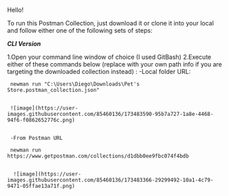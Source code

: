 Hello!

To run this Postman Collection, just download it or clone it into your local and follow either one of the following sets of steps:

***CLI Version***

1.Open your command line window of choice (I used GitBash)
2.Execute either of these commands below (replace with your own path info if you are targeting the downloaded collection instead) :
     -Local folder URL: 
     
     newman run "C:\Users\Diego\Downloads\Pet's Store.postman_collection.json"
     
     
     ![image](https://user-images.githubusercontent.com/85460136/173483590-95b7a727-1a8e-4468-94f6-f0862652776c.png)

     
     -From Postman URL 
     
     newman run https://www.getpostman.com/collections/d1dbb0ee9fbc074f4bdb
     
     
      ![image](https://user-images.githubusercontent.com/85460136/173483366-29299492-10a1-4c79-9471-05ffae13a71f.png)


     
     

